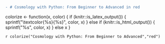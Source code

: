 ```diff
- # Cosmology with Python: From Beginner to Advanced in red
```
colorize <- function(x, color) {
  if (knitr::is_latex_output()) {
    sprintf("\\textcolor{%s}{%s}", color, x)
  } else if (knitr::is_html_output()) {
    sprintf("<span style='color: %s;'>%s</span>", color,
      x)
  } else x
}

`r colorize("Cosmology with Python: From Beginner to Advanced","red")`
